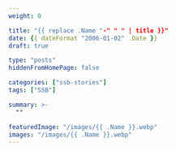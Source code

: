 ```yaml
---
weight: 0

title: "{{ replace .Name "-" " " | title }}"
date: {{ dateFormat "2006-01-02" .Date }}
draft: true

type: "posts"
hiddenFromHomePage: false

categories: ["ssb-stories"]
tags: ["SSB"]

summary: >-
  ""

featuredImage: "/images/{{ .Name }}.webp"
images: "/images/{{ .Name }}.webp"
---
```

